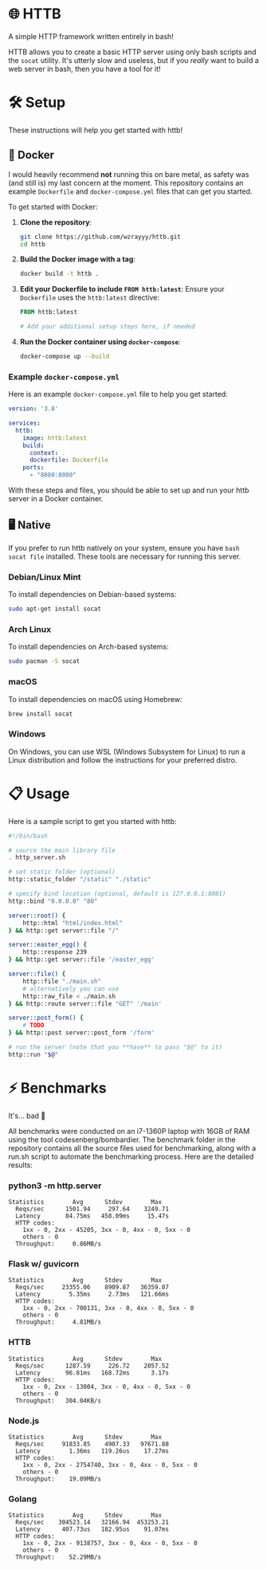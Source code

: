 # 🌐 HTTB
A simple HTTP framework written entirely in bash!

HTTB allows you to create a basic HTTP server using only bash scripts and the `socat` utility. It's utterly slow and useless, but if you _really_ want to build a web server in bash, then you have a tool for it!

# 🛠️ Setup
These instructions will help you get started with httb!

## 🐋 Docker
I would heavily recommend **not** running this on bare metal, as safety was (and still is) my last concern at the moment. This repository contains an example `Dockerfile` and `docker-compose.yml` files that can get you started.

To get started with Docker:

1. **Clone the repository**:
    ```sh
    git clone https://github.com/wzrayyy/httb.git
    cd httb
    ```

2. **Build the Docker image with a tag**:
    ```sh
    docker build -t httb .
    ```

3. **Edit your Dockerfile to include `FROM httb:latest`**:
    Ensure your `Dockerfile` uses the `httb:latest` directive:

    ```Dockerfile
    FROM httb:latest

    # Add your additional setup steps here, if needed
    ```

4. **Run the Docker container using `docker-compose`**:
    ```sh
    docker-compose up --build
    ```

### Example `docker-compose.yml`
Here is an example `docker-compose.yml` file to help you get started:

```yaml
version: '3.8'

services:
  httb:
    image: httb:latest
    build:
      context: .
      dockerfile: Dockerfile
    ports:
      - "8080:8080"
```

With these steps and files, you should be able to set up and run your httb server in a Docker container.

## 🖥️ Native
If you prefer to run httb natively on your system, ensure you have `bash socat file` installed. These tools are necessary for running this server.

### Debian/Linux Mint
To install dependencies on Debian-based systems:
```bash
sudo apt-get install socat
```

### Arch Linux
To install dependencies on Arch-based systems:
```bash
sudo pacman -S socat
```

### macOS
To install dependencies on macOS using Homebrew:
```bash
brew install socat
```

### Windows
On Windows, you can use WSL (Windows Subsystem for Linux) to run a Linux distribution and follow the instructions for your preferred distro.

# 📋 Usage
Here is a sample script to get you started with httb:

```sh
#!/bin/bash

# source the main library file
. http_server.sh

# set static folder (optional)
http::static_folder "/static" "./static"

# specify bind location (optional, default is 127.0.0.1:8081)
http::bind "0.0.0.0" "80"

server::root() {
    http::html "html/index.html"
} && http::get server::file "/"

server::easter_egg() {
    http::response 239
} && http::get server::file '/easter_egg'

server::file() {
    http::file "./main.sh"
    # alternatively you can use
    http::raw_file < ./main.sh
} && http::route server::file "GET" '/main'

server::post_form() {
    # TODO
} && http::post server::post_form '/form'

# run the server (note that you **have** to pass "$@" to it)
http::run "$@"
```

# ⚡ Benchmarks
It's... bad 🥲

All benchmarks were conducted on an i7-1360P laptop with 16GB of RAM using the tool codesenberg/bombardier. The benchmark folder in the repository contains all the source files used for benchmarking, along with a run.sh script to automate the benchmarking process. Here are the detailed results:

### python3 -m http.server
```
Statistics        Avg      Stdev        Max
  Reqs/sec      1501.94     297.64    3249.71
  Latency       84.75ms   458.09ms     15.47s
  HTTP codes:
    1xx - 0, 2xx - 45205, 3xx - 0, 4xx - 0, 5xx - 0
    others - 0
  Throughput:     0.86MB/s
```

### Flask w/ guvicorn
```
Statistics        Avg      Stdev        Max
  Reqs/sec     23355.06    8909.87   36359.07
  Latency        5.35ms     2.73ms   121.66ms
  HTTP codes:
    1xx - 0, 2xx - 700131, 3xx - 0, 4xx - 0, 5xx - 0
    others - 0
  Throughput:     4.81MB/s
```

### HTTB
```
Statistics        Avg      Stdev        Max
  Reqs/sec      1287.59     226.72    2057.52
  Latency       96.81ms   168.72ms      3.17s
  HTTP codes:
    1xx - 0, 2xx - 13004, 3xx - 0, 4xx - 0, 5xx - 0
    others - 0
  Throughput:   304.04KB/s
```

### Node.js
```
Statistics        Avg      Stdev        Max
  Reqs/sec     91833.85    4907.33   97671.88
  Latency        1.36ms   119.26us    17.27ms
  HTTP codes:
    1xx - 0, 2xx - 2754740, 3xx - 0, 4xx - 0, 5xx - 0
    others - 0
  Throughput:    19.09MB/s
```

### Golang
```
Statistics        Avg      Stdev        Max
  Reqs/sec    304523.14   32166.94  453253.21
  Latency      407.73us   182.95us    91.07ms
  HTTP codes:
    1xx - 0, 2xx - 9138757, 3xx - 0, 4xx - 0, 5xx - 0
    others - 0
  Throughput:    52.29MB/s
```
